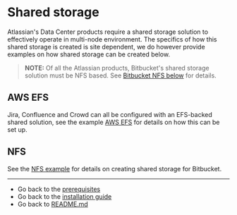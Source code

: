 # Shared storage
Atlassian's Data Center products require a shared storage solution to effectively operate in multi-node environment. The specifics of how this shared storage is created is site dependent, we do however provide examples on how shared storage can be created below.

> **NOTE:** Of all the Atlassian products, Bitbucket's shared storage solution must be NFS based. See [Bitbucket NFS below](#Bitbucket-NFS) for details. 

## AWS EFS
Jira, Confluence and Crowd can all be configured with an EFS-backed shared solution, see the example [AWS EFS](aws/SHARED_STORAGE.md) for details on how this can be set up.

## NFS  
See the [NFS example](nfs/NFS.md) for details on creating shared storage for Bitbucket.

***
* Go back to the [prerequisites](../../PREREQUISITES.md)
* Go back to the [installation guide](../../INSTALLATION.md)
* Go back to [README.md](../../../README.md)
